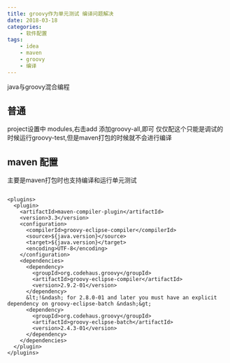 ```yaml
---
title: groovy作为单元测试 编译问题解决
date: 2018-03-18
categories:
    - 软件配置
tags: 
    - idea
    - maven
    - groovy
    - 编译
---
```




java与groovy混合编程
<!--more-->

## 普通
project设置中
modules,右击add
添加groovy-all,即可
仅仅配这个只能是调试的时候运行groovy-test,但是maven打包的时候就不会进行编译

## maven 配置
主要是maven打包时也支持编译和运行单元测试

```

<plugins>
  <plugin>
    <artifactId>maven-compiler-plugin</artifactId>
    <version>3.3</version>
    <configuration>
      <compilerId>groovy-eclipse-compiler</compilerId>
      <source>${java.version}</source>
      <target>${java.version}</target>
      <encoding>UTF-8</encoding>
    </configuration>
    <dependencies>
      <dependency>
        <groupId>org.codehaus.groovy</groupId>
        <artifactId>groovy-eclipse-compiler</artifactId>
        <version>2.9.2-01</version>
      </dependency>
      &lt;!&ndash; for 2.8.0-01 and later you must have an explicit dependency on groovy-eclipse-batch &ndash;&gt;
      <dependency>
        <groupId>org.codehaus.groovy</groupId>
        <artifactId>groovy-eclipse-batch</artifactId>
        <version>2.4.3-01</version>
      </dependency>
    </dependencies>
  </plugin>
</plugins>
```

